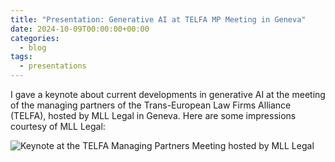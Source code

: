 ```yaml
---
title: "Presentation: Generative AI at TELFA MP Meeting in Geneva"
date: 2024-10-09T00:00:00+00:00
categories:
  - blog
tags:
  - presentations
---
```


I gave a keynote about current developments in generative AI at the meeting of the managing partners of the Trans-European Law Firms Alliance (TELFA), hosted by MLL Legal in Geneva. Here are some impressions courtesy of MLL Legal:

![Keynote at the TELFA Managing Partners Meeting hosted by MLL Legal](../../assets/images/telfa-mll-legal.jpeg)
